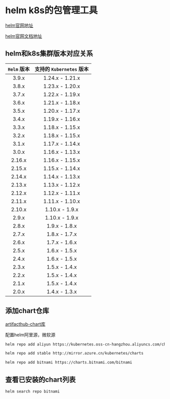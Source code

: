 # helm k8s的包管理工具

[helm官网地址](https://helm.sh/zh/)

[helm官网文档地址](https://helm.sh/zh/docs/)

## helm和k8s集群版本对应关系

|`Helm` 版本|支持的 `Kubernetes` 版本|
|:---:|:---:|
|3.9.x	|1.24.x - 1.21.x|
|3.8.x	|1.23.x - 1.20.x|
|3.7.x	|1.22.x - 1.19.x|
|3.6.x	|1.21.x - 1.18.x|
|3.5.x	|1.20.x - 1.17.x|
|3.4.x	|1.19.x - 1.16.x|
|3.3.x	|1.18.x - 1.15.x|
|3.2.x	|1.18.x - 1.15.x|
|3.1.x	|1.17.x - 1.14.x|
|3.0.x	|1.16.x - 1.13.x|
|2.16.x	|1.16.x - 1.15.x|
|2.15.x	|1.15.x - 1.14.x|
|2.14.x	|1.14.x - 1.13.x|
|2.13.x	|1.13.x - 1.12.x|
|2.12.x	|1.12.x - 1.11.x|
|2.11.x	|1.11.x - 1.10.x|
|2.10.x	|1.10.x - 1.9.x|
|2.9.x	|1.10.x - 1.9.x|
|2.8.x	|1.9.x - 1.8.x|
|2.7.x	|1.8.x - 1.7.x|
|2.6.x	|1.7.x - 1.6.x|
|2.5.x	|1.6.x - 1.5.x|
|2.4.x	|1.6.x - 1.5.x|
|2.3.x	|1.5.x - 1.4.x|
|2.2.x	|1.5.x - 1.4.x|
|2.1.x	|1.5.x - 1.4.x|
|2.0.x	|1.4.x - 1.3.x|

## 

## 添加chart仓库

[artifacthub-chart库](https://artifacthub.io/packages/search?kind=0)

配置helm阿里源，微软源

```bash
helm repo add aliyun https://kubernetes.oss-cn-hangzhou.aliyuncs.com/charts

helm repo add stable http://mirror.azure.cn/kubernetes/charts

helm repo add bitnami https://charts.bitnami.com/bitnami
```

## 查看已安装的chart列表

```bash
helm search repo bitnami
```

